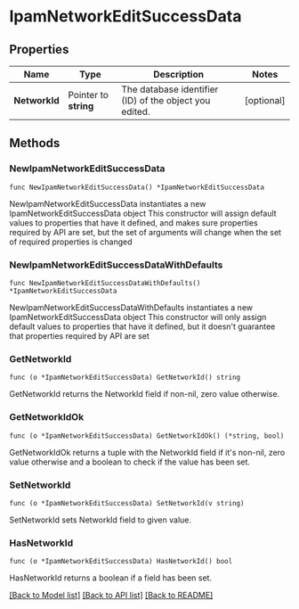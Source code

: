 # IpamNetworkEditSuccessData

## Properties

Name | Type | Description | Notes
------------ | ------------- | ------------- | -------------
**NetworkId** | Pointer to **string** | The database identifier (ID) of the object you edited. | [optional] 

## Methods

### NewIpamNetworkEditSuccessData

`func NewIpamNetworkEditSuccessData() *IpamNetworkEditSuccessData`

NewIpamNetworkEditSuccessData instantiates a new IpamNetworkEditSuccessData object
This constructor will assign default values to properties that have it defined,
and makes sure properties required by API are set, but the set of arguments
will change when the set of required properties is changed

### NewIpamNetworkEditSuccessDataWithDefaults

`func NewIpamNetworkEditSuccessDataWithDefaults() *IpamNetworkEditSuccessData`

NewIpamNetworkEditSuccessDataWithDefaults instantiates a new IpamNetworkEditSuccessData object
This constructor will only assign default values to properties that have it defined,
but it doesn't guarantee that properties required by API are set

### GetNetworkId

`func (o *IpamNetworkEditSuccessData) GetNetworkId() string`

GetNetworkId returns the NetworkId field if non-nil, zero value otherwise.

### GetNetworkIdOk

`func (o *IpamNetworkEditSuccessData) GetNetworkIdOk() (*string, bool)`

GetNetworkIdOk returns a tuple with the NetworkId field if it's non-nil, zero value otherwise
and a boolean to check if the value has been set.

### SetNetworkId

`func (o *IpamNetworkEditSuccessData) SetNetworkId(v string)`

SetNetworkId sets NetworkId field to given value.

### HasNetworkId

`func (o *IpamNetworkEditSuccessData) HasNetworkId() bool`

HasNetworkId returns a boolean if a field has been set.


[[Back to Model list]](../README.md#documentation-for-models) [[Back to API list]](../README.md#documentation-for-api-endpoints) [[Back to README]](../README.md)


